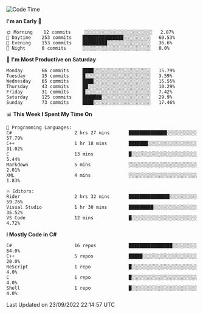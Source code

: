 <!--START_SECTION:waka-->
![Code Time](http://img.shields.io/badge/Code%20Time-826%20hrs%2034%20mins-blue)

**I'm an Early 🐤** 

```text
🌞 Morning    12 commits     ░░░░░░░░░░░░░░░░░░░░░░░░░   2.87% 
🌆 Daytime    253 commits    ███████████████░░░░░░░░░░   60.53% 
🌃 Evening    153 commits    █████████░░░░░░░░░░░░░░░░   36.6% 
🌙 Night      0 commits      ░░░░░░░░░░░░░░░░░░░░░░░░░   0.0%

```
📅 **I'm Most Productive on Saturday** 

```text
Monday       66 commits     ████░░░░░░░░░░░░░░░░░░░░░   15.79% 
Tuesday      15 commits     █░░░░░░░░░░░░░░░░░░░░░░░░   3.59% 
Wednesday    65 commits     ████░░░░░░░░░░░░░░░░░░░░░   15.55% 
Thursday     43 commits     ██░░░░░░░░░░░░░░░░░░░░░░░   10.29% 
Friday       31 commits     █░░░░░░░░░░░░░░░░░░░░░░░░   7.42% 
Saturday     125 commits    ███████░░░░░░░░░░░░░░░░░░   29.9% 
Sunday       73 commits     ████░░░░░░░░░░░░░░░░░░░░░   17.46%

```


📊 **This Week I Spent My Time On** 

```text
💬 Programming Languages: 
C#                       2 hrs 27 mins       ██████████████░░░░░░░░░░░   57.79% 
C++                      1 hr 18 mins        ███████░░░░░░░░░░░░░░░░░░   31.02% 
C                        13 mins             █░░░░░░░░░░░░░░░░░░░░░░░░   5.44% 
Markdown                 5 mins              ░░░░░░░░░░░░░░░░░░░░░░░░░   2.01% 
XML                      4 mins              ░░░░░░░░░░░░░░░░░░░░░░░░░   1.83%

🔥 Editors: 
Rider                    2 hrs 32 mins       ███████████████░░░░░░░░░░   59.76% 
Visual Studio            1 hr 30 mins        █████████░░░░░░░░░░░░░░░░   35.52% 
VS Code                  12 mins             █░░░░░░░░░░░░░░░░░░░░░░░░   4.72%

```

**I Mostly Code in C#** 

```text
C#                       16 repos            ████████████████░░░░░░░░░   64.0% 
C++                      5 repos             █████░░░░░░░░░░░░░░░░░░░░   20.0% 
ReScript                 1 repo              █░░░░░░░░░░░░░░░░░░░░░░░░   4.0% 
C                        1 repo              █░░░░░░░░░░░░░░░░░░░░░░░░   4.0% 
Shell                    1 repo              █░░░░░░░░░░░░░░░░░░░░░░░░   4.0%

```



 Last Updated on 23/09/2022 22:14:57 UTC
<!--END_SECTION:waka-->
